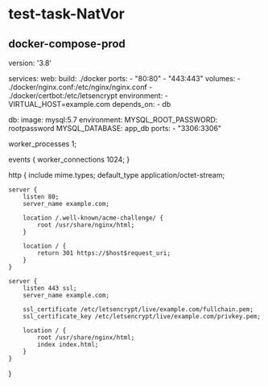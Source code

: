# test-task-NatVor


## docker-compose-prod

version: '3.8'

services:
  web:
    build: ./docker
    ports:
      - "80:80"
      - "443:443"
    volumes:
      - ./docker/nginx.conf:/etc/nginx/nginx.conf
      - ./docker/certbot:/etc/letsencrypt
    environment:
      - VIRTUAL_HOST=example.com
    depends_on:
      - db

  db:
    image: mysql:5.7
    environment:
      MYSQL_ROOT_PASSWORD: rootpassword
      MYSQL_DATABASE: app_db
    ports:
      - "3306:3306"



worker_processes 1;

events {
    worker_connections 1024;
}

http {
    include       mime.types;
    default_type  application/octet-stream;

    server {
        listen 80;
        server_name example.com;

        location /.well-known/acme-challenge/ {
            root /usr/share/nginx/html;
        }

        location / {
            return 301 https://$host$request_uri;
        }
    }

    server {
        listen 443 ssl;
        server_name example.com;

        ssl_certificate /etc/letsencrypt/live/example.com/fullchain.pem;
        ssl_certificate_key /etc/letsencrypt/live/example.com/privkey.pem;

        location / {
            root /usr/share/nginx/html;
            index index.html;
        }
    }
}


